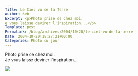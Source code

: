 ```yaml
--- 
Title: Le Ciel vu de la Terre
Author: Seb
Excerpt: <p>Photo prise de chez moi.
e vous laisse deviner l'inspiration...</p> 
Template: post
Permalink: /blog/archives/2004/10/20/le-ciel-vu-de-la-terre
Date: 2004-10-20T18:27:21+00:00
Categories: Photo du jour
--- 
```


Photo prise de chez moi.  
Je vous laisse deviner l&rsquo;inspiration&#8230;

<!--more-->

![][1]

 [1]: /blog/images/Maison-Vue_de_la_terre.jpg